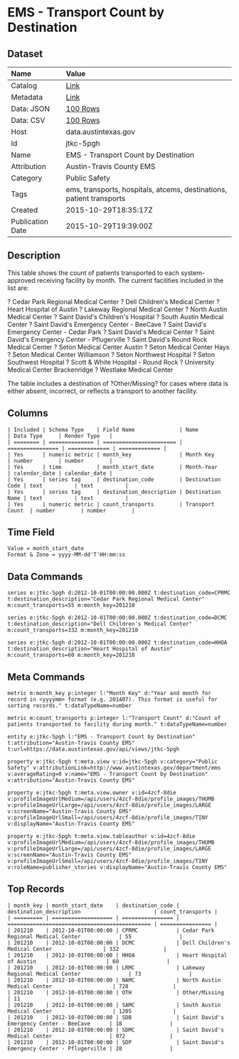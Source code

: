 # EMS - Transport Count by Destination

## Dataset

| Name | Value |
| :--- | :---- |
| Catalog | [Link](https://catalog.data.gov/dataset/ems-transport-count-by-destination) |
| Metadata | [Link](https://data.austintexas.gov/api/views/jtkc-5pgh) |
| Data: JSON | [100 Rows](https://data.austintexas.gov/api/views/jtkc-5pgh/rows.json?max_rows=100) |
| Data: CSV | [100 Rows](https://data.austintexas.gov/api/views/jtkc-5pgh/rows.csv?max_rows=100) |
| Host | data.austintexas.gov |
| Id | jtkc-5pgh |
| Name | EMS - Transport Count by Destination |
| Attribution | Austin-Travis County EMS |
| Category | Public Safety |
| Tags | ems, transports, hospitals, atcems, destinations, patient transports |
| Created | 2015-10-29T18:35:17Z |
| Publication Date | 2015-10-29T19:39:00Z |

## Description

This table shows the count of patients transported to each system-approved receiving facility by month.  The current facilities included in the list are:

?	Cedar Park Regional Medical Center
?	Dell Children's Medical Center
?	Heart Hospital of Austin
?	Lakeway Regional Medical Center
?	North Austin Medical Center
?	Saint David's Children's Hospital
?	South Austin Medical Center
?	Saint David's Emergency Center - BeeCave
?	Saint David's Emergency Center - Cedar Park
?	Saint David's Medical Center
?	Saint David's Emergency Center - Pflugerville
?	Saint David's Round Rock Medical Center
?	Seton Medical Center Austin
?	Seton Medical Center Hays
?	Seton Medical Center Williamson
?	Seton Northwest Hospital
?	Seton Southwest Hospital
?	Scott & White Hospital - Round Rock
?	University Medical Center Brackenridge
?	Westlake Medical Center

The table includes a destination of ?Other/Missing? for cases where data is either absent, incorrect, or reflects a transport to another facility.

## Columns

```ls
| Included | Schema Type    | Field Name              | Name             | Data Type     | Render Type   |
| ======== | ============== | ======================= | ================ | ============= | ============= |
| Yes      | numeric metric | month_key               | Month Key        | number        | number        |
| Yes      | time           | month_start_date        | Month-Year       | calendar_date | calendar_date |
| Yes      | series tag     | destination_code        | Destination Code | text          | text          |
| Yes      | series tag     | destination_description | Destination Name | text          | text          |
| Yes      | numeric metric | count_transports        | Transport Count  | number        | number        |
```

## Time Field

```ls
Value = month_start_date
Format & Zone = yyyy-MM-dd'T'HH:mm:ss
```

## Data Commands

```ls
series e:jtkc-5pgh d:2012-10-01T00:00:00.000Z t:destination_code=CPRMC t:destination_description="Cedar Park Regional Medical Center" m:count_transports=55 m:month_key=201210

series e:jtkc-5pgh d:2012-10-01T00:00:00.000Z t:destination_code=DCMC t:destination_description="Dell Children's Medical Center" m:count_transports=332 m:month_key=201210

series e:jtkc-5pgh d:2012-10-01T00:00:00.000Z t:destination_code=HHOA t:destination_description="Heart Hospital of Austin" m:count_transports=60 m:month_key=201210
```

## Meta Commands

```ls
metric m:month_key p:integer l:"Month Key" d:"Year and month for record in <yyyymm> format (e.g. 201407). This format is useful for sorting records." t:dataTypeName=number

metric m:count_transports p:integer l:"Transport Count" d:"Count of patients transported to facility during month." t:dataTypeName=number

entity e:jtkc-5pgh l:"EMS - Transport Count by Destination" t:attribution="Austin-Travis County EMS" t:url=https://data.austintexas.gov/api/views/jtkc-5pgh

property e:jtkc-5pgh t:meta.view v:id=jtkc-5pgh v:category="Public Safety" v:attributionLink=http://www.austintexas.gov/department/ems v:averageRating=0 v:name="EMS - Transport Count by Destination" v:attribution="Austin-Travis County EMS"

property e:jtkc-5pgh t:meta.view.owner v:id=4zcf-8die v:profileImageUrlMedium=/api/users/4zcf-8die/profile_images/THUMB v:profileImageUrlLarge=/api/users/4zcf-8die/profile_images/LARGE v:screenName="Austin-Travis County EMS" v:profileImageUrlSmall=/api/users/4zcf-8die/profile_images/TINY v:displayName="Austin-Travis County EMS"

property e:jtkc-5pgh t:meta.view.tableauthor v:id=4zcf-8die v:profileImageUrlMedium=/api/users/4zcf-8die/profile_images/THUMB v:profileImageUrlLarge=/api/users/4zcf-8die/profile_images/LARGE v:screenName="Austin-Travis County EMS" v:profileImageUrlSmall=/api/users/4zcf-8die/profile_images/TINY v:roleName=publisher_stories v:displayName="Austin-Travis County EMS"
```

## Top Records

```ls
| month_key | month_start_date    | destination_code | destination_description                       | count_transports | 
| ========= | =================== | ================ | ============================================= | ================ | 
| 201210    | 2012-10-01T00:00:00 | CPRMC            | Cedar Park Regional Medical Center            | 55               | 
| 201210    | 2012-10-01T00:00:00 | DCMC             | Dell Children's Medical Center                | 332              | 
| 201210    | 2012-10-01T00:00:00 | HHOA             | Heart Hospital of Austin                      | 60               | 
| 201210    | 2012-10-01T00:00:00 | LRMC             | Lakeway Regional Medical Center               | 73               | 
| 201210    | 2012-10-01T00:00:00 | NAMC             | North Austin Medical Center                   | 728              | 
| 201210    | 2012-10-01T00:00:00 | OTH              | Other/Missing                                 | 11               | 
| 201210    | 2012-10-01T00:00:00 | SAMC             | South Austin Medical Center                   | 1205             | 
| 201210    | 2012-10-01T00:00:00 | SDB              | Saint David's Emergency Center - BeeCave      | 18               | 
| 201210    | 2012-10-01T00:00:00 | SDMC             | Saint David's Medical Center                  | 972              | 
| 201210    | 2012-10-01T00:00:00 | SDP              | Saint David's Emergency Center - Pflugerville | 28               | 
```